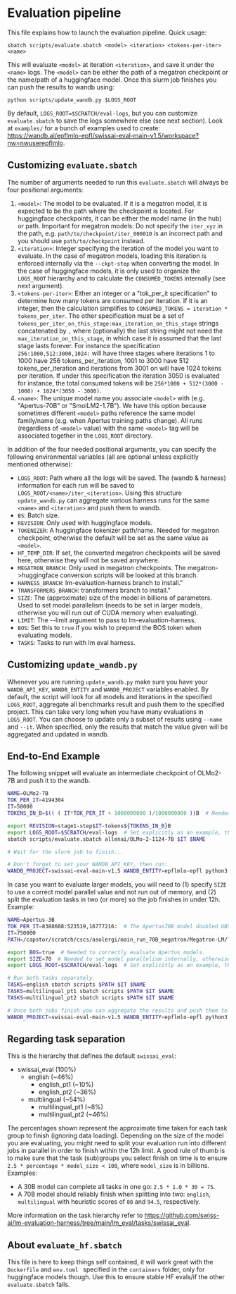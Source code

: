 # Evaluation pipeline

This file explains how to launch the evaluation pipeline.
Quick usage:
```
sbatch scripts/evaluate.sbatch <model> <iteration> <tokens-per-iter> <name>
```
This will evaluate `<model>` at iteration `<iteration>`, and save it under the `<name>` logs.
The `<model>` can be either the path of a megatron checkpoint or the name/path of a huggingface model.
Once this slurm job finishes you can push the results to wandb using:
```
python scripts/update_wandb.py $LOGS_ROOT
```
By default, `LOGS_ROOT=$SCRATCH/eval-logs`, but you can customize `evaluate.sbatch` to save the logs somewhere else (see next section).
Look at `examples/` for a bunch of examples used to create: https://wandb.ai/epflmlo-epfl/swissai-eval-main-v1.5/workspace?nw=nwuserepflmlo.

## Customizing `evaluate.sbatch`

The number of arguments needed to run this `evaluate.sbatch` will always be four positional arguments:
1. `<model>`: The model to be evaluated.
   If it is a megatron model, it is expected to be the path where the checkpoint is located.
   For huggingface checkpoints, it can be either the model name (in the hub) or path.
   Important for megatron models: Do not specify the `iter_xyz` in the path, e.g. `path/to/checkpoint/iter_000010` is an incorrect path and you should use `path/to/checkpoint` instead.
1. `<iteration>`: Integer specifying the iteration of the model you want to evaluate.
   In the case of megatron models, loading this iteration is enforced internally via the `--ckpt-step` when converting the model.
   In the case of huggingface models, it is only used to organize the `LOGS_ROOT` hierarchy and to calculate the `CONSUMED_TOKENS` internally (see next argument).
1. `<tokens-per-iter>`: Either an integer or a "tok_per_it specification" to determine how many tokens are consumed per iteration.
   If it is an integer, then the calculation simplifies to `CONSUMED_TOKENS = iteration * tokens_per_iter`.
   The other specification must be a set of `tokens_per_iter_on_this_stage:max_iteration_on_this_stage` strings concatenated by `,` where (optionally) the last string might not need the `max_iteration_on_this_stage`, in which case it is assumed that the last stage lasts forever.
   For instance the specification `256:1000,512:3000,1024:` will have three stages where iterations 1 to 1000 have 256 tokens_per_iteration, 1001 to 3000 have 512 tokens_per_iteration and iterations from 3001 on will have 1024 tokens per iteration.
   If under this specification the iteration 3050 is evaluated for instance, the total consumed tokens will be `256*1000 + 512*(3000 - 1000) + 1024*(3050 - 3000)`.
1. `<name>`: The unique model name you associate `<model>` with (e.g. "Apertus-70B" or "SmolLM2-1.7B").
   We have this option because sometimes different `<model>` paths reference the same model family/name (e.g. when Apertus training paths change).
   All runs (regardless of `<model>` value) with the same `<model>` tag will be associated together in the `LOGS_ROOT` directory.

In addition of the four needed positional arguments, you can specify the following environmental variables (all are optional unless explicitly mentioned otherwise):
- `LOGS_ROOT`: Path where all the logs will be saved.
  The (wandb & harness) information for each run will be saved to `LOGS_ROOT/<name>/iter_<iteration>`.
  Using this structure `update_wandb.py` can aggregate various harness runs for the same `<name>` and `<iteration>` and push them to wandb.
- `BS`: Batch size.
- `REVISION`: Only used with huggingface models.
- `TOKENIZER`: A huggingface tokenizer path/name.
   Needed for megatron checkpoint, otherwise the default will be set as the same value as `<model>`.
- `HF_TEMP_DIR`: If set, the converted megatron checkpoints will be saved here, otherwise they will not be saved anywhere.
- `MEGATRON_BRANCH`: Only used in megatron checkpoints.
   The megatron->huggingface conversion scripts will be looked at this branch.
- `HARNESS_BRANCH`: lm-evaluation-harness branch to install."
- `TRANSFORMERS_BRANCH`: transformers branch to install."
- `SIZE`: The (approximate) size of the model in billions of parameters.
   Used to set model parallelism (needs to be set in larger models, otherwise you will run out of CUDA memory when evaluating).
- `LIMIT`: The --limit argument to pass to lm-evaluation-harness.
- `BOS`: Set this to `true` if you wish to prepend the BOS token when evaluating models.
- `TASKS`: Tasks to run with lm eval harness.

## Customizing `update_wandb.py`

Whenever you are running `update_wandb.py` make sure you have your `WANDB_API_KEY`, `WANDB_ENTITY` and `WANDB_PROJECT` variables enabled.
By default, the script will look for all models and iterations in the specified `LOGS_ROOT`, aggregate all benchmarks result and push them to the specified project.
This can take very long when you have many evaluations in `LOGS_ROOT`.
You can choose to update only a subset of results using `--name` and `--it`.
When specified, only the results that match the value given will be aggregated and updated in wandb.

## End-to-End Example

The following snippet will evaluate an intermediate checkpoint of OLMo2-7B and push it to the wandb.
```bash
NAME=OLMo2-7B
TOK_PER_IT=4194304 
IT=50000
TOKENS_IN_B=$(( ( IT*TOK_PER_IT + 1000000000 )/1000000000 ))B  # Needed for the REVISION, but not directly for the `evaluate.sbatch`

export REVISION=stage1-step$IT-tokens${TOKENS_IN_B}B
export LOGS_ROOT=$SCRATCH/eval-logs  # Set explicitly as an example, this is the default value in the script.
sbatch scripts/evaluate.sbatch allenai/OLMo-2-1124-7B $IT $NAME

# Wait for the slurm job to finish...

# Don't forget to set your WANDB_API_KEY, then run:
WANDB_PROJECT=swissai-eval-main-v1.5 WANDB_ENTITY=epflmlo-epfl python3 scripts/update_wandb.py --it $IT --name $NAME
```

In case you want to evaluate larger models, you will need to (1) specify `SIZE` to use a correct model parallel value and not run out of memory, and (2) split the evaluation tasks in two (or more) so the job finishes in under 12h.
Example:
```bash
NAME=Apertus-3B
TOK_PER_IT=8388608:523519,16777216:  # The Apertus70B model doubled GBS around iteration 523k
IT=750000
PATH=/capstor/scratch/cscs/asolergi/main_run_70B_megatron/Megatron-LM/logs/Meg-Runs/main-runs-v1/apertus3-70b-512-nodes-1e-5lr/checkpoints-512-noOverlap/

export BOS=true  # Needed to correctly evaluate Apertus models.
export SIZE=70  # Needed to set model parallelism internally, otherwise you will run out of CUDA memory.
export LOGS_ROOT=$SCRATCH/eval-logs  # Set explicitly as an example, this is the default value in the script.

# Run both tasks separately.
TASKS=english sbatch scripts $PATH $IT $NAME
TASKS=multilingual_pt1 sbatch scripts $PATH $IT $NAME
TASKS=multilingual_pt2 sbatch scripts $PATH $IT $NAME

# Once both jobs finish you can aggregate the results and push them to the wandb by using:
WANDB_PROJECT=swissai-eval-main-v1.5 WANDB_ENTITY=epflmlo-epfl python3 scripts/update_wandb.py --it $IT --name $NAME
```

## Regarding task separation

This is the hierarchy that defines the default `swissai_eval`:
- swissai_eval (100%)
  - english  (~46%)
    - english_pt1 (~10%)
    - english_pt2 (~36%)
  - multilingual (~54%)
    - multilingual_pt1 (~8%)
    - multilingual_pt2 (~46%)

The percentages shown represent the approximate time taken for each task group to finish (ignoring data loading).
Depending on the size of the model you are evaluating, you might need to split your evaluation run into different jobs in parallel in order to finish within the 12h limit.
A good rule of thumb is to make sure that the task (sub)groups you select finish on time is to ensure `2.5 * percentage * model_size < 100`, where `model_size` is in billions.
Examples:
- A 30B model can complete all tasks in one go: `2.5 * 1.0 * 30 = 75`.
- A 70B model should reliably finish when splitting into two: `english`, `multilingual` with heuristic scores of `80` and `94.5`, respectively.

More information on the task hierarchy refer to https://github.com/swiss-ai/lm-evaluation-harness/tree/main/lm_eval/tasks/swissai_eval.

## About `evaluate_hf.sbatch`
This file is here to keep things self contained, it will work great with the `Dockerfile` and `env.toml ` specified in the `containers` folder, only for huggingface models though. Use this to ensure stable HF evals/if the other `evaluate.sbatch` fails.